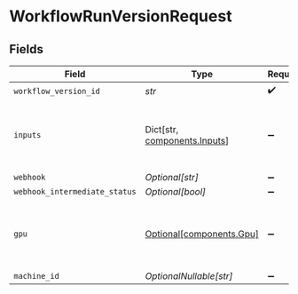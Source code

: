 # WorkflowRunVersionRequest


## Fields

| Field                                                             | Type                                                              | Required                                                          | Description                                                       | Example                                                           |
| ----------------------------------------------------------------- | ----------------------------------------------------------------- | ----------------------------------------------------------------- | ----------------------------------------------------------------- | ----------------------------------------------------------------- |
| `workflow_version_id`                                             | *str*                                                             | :heavy_check_mark:                                                | N/A                                                               |                                                                   |
| `inputs`                                                          | Dict[str, [components.Inputs](../../models/components/inputs.md)] | :heavy_minus_sign:                                                | The inputs to the workflow                                        | {<br/>"prompt": "A beautiful landscape",<br/>"seed": 42<br/>}     |
| `webhook`                                                         | *Optional[str]*                                                   | :heavy_minus_sign:                                                | N/A                                                               |                                                                   |
| `webhook_intermediate_status`                                     | *Optional[bool]*                                                  | :heavy_minus_sign:                                                | N/A                                                               | true                                                              |
| `gpu`                                                             | [Optional[components.Gpu]](../../models/components/gpu.md)        | :heavy_minus_sign:                                                | The GPU to override the machine's default GPU                     |                                                                   |
| `machine_id`                                                      | *OptionalNullable[str]*                                           | :heavy_minus_sign:                                                | N/A                                                               |                                                                   |